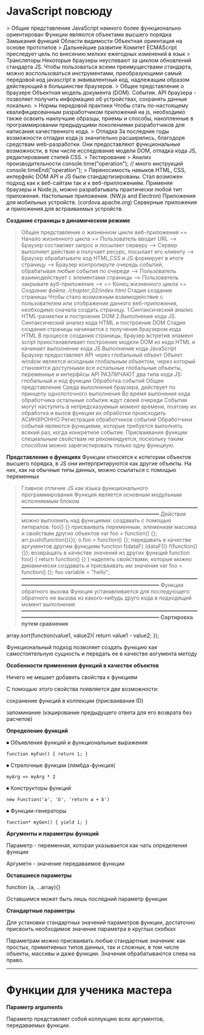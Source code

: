 <h1>JavaScript повсюду</h1>
> Общие представление
JavaScript намного более функционально ориентирован
Функции являются объектами высшего порядка
Замыкания функций
Области видимости
Объектная ориентация на основе прототипов
> Дальнейшие развитие
Комитет ECMAScript преследует цель по внесению
мелких ежегодных изменений в язык
> Трансляторы
Некоторые браузеры неуспевают за циклом обновлений
стандарта JS. Чтобы пользоваться всеми преимуществами
стандарта, можно воспользоваться инструментами,
преобразующими самый передовой код javascript в эквивалентный
код, надлежащим образом действующий в большинстве браузеров.
> Общее представление о браузере
Объектная модель документа (DOM).
События.
API браузера - позволяет получить информацию об устройствах,
сохранять данные локально.
> Нормы передовой практики
Чтобы стать по-настоящему квалифицированным разработчиком
приложений на js, необходимо также освоить наилучшие образцы,
приемы и способы, накопленные в программировании предыдущими поколениями
разработчиков для написания качественного кода.
> Отладка
За последние годы возможности отладки кода js значительно расширились,
благодоря средствам web-разработки. Они предоставляют функциональные 
возможности, в том числе исследование модели DOM, отладка кода JS,
редактирование стилей CSS.
> Тестирование
> Анализ производительности
console.time("operation");
// много инструкций
console.timeEnd("operation");
> Переносимость навыков
HTML, CSS, интерфейс DOM API и JS были стандартизированы. Стал
возможен подход как к веб-сайтам так и к веб-прилложениям. Применяя
браузеры и Node.js, можно разрабатывать практически любой тип приложения.
Настольные приложения. (NW.js and Electron)
Приложения для мобильных устройств. (cordova.apache.org)
Серверные приложения и приложения для встраиваемых устройств.

**Создание страницы в динамическом режиме**
> Общее представление о жизненном цикле веб-приложения
== Начало жизненного цикла ==
Пользователь вводит URL -->
Браузер составляет запрос и посылает серверу -->
Сервер выполняет действия и получает ресурс, посылает его клиенту -->
Браузер обрабатывате код HTML,CSS и JS формирует в итоге страницу -->
Браузер контролируте очередь событий, обрабатывая любые события по очереди -->
Пользователь взаимодействует с элементами страницы -->
Пользователь закрывате вуб-приложение -->
== Конец жизненного цикла ==
*Создание файла: /chapter_02/index.html*
> Стадия создания страницы
Чтобы стало возможным взаимодействие с пользователем или отображение
данного веб-приложения, необходимо сначала создать страницу.
1.Синтаксический анализ HTML-разметки и построение DOM
2.Выполнение кода JS.
> Синтаксический анализ кода HTML и построение DOM
Стадия создания страницы начинается с получения браузером кода HTML
В процессе создания страницы, браузер встретив эламент script приостанавливает
построение модели DOM из кода HTML и начинает выполнение кода JS
> Выполнение кода JavaScript
Браузер предоставляет API через глобальный объект
Объект window является исходным глобальным объектом, через который
становятся доступными все остальные глобальные объекты, переменные и интерфйсы API
РАЗЛИЧАЮТ два типа кода JS: глобальный и код функции
> Обработка событий
> Общее представление
Среда выполнения браузера, действует по принцепу однопоточного выполнения
Во время выпонения кода обработчика остальные события ждут своей очереди
События могут наступить в непредсказуемый момент времени, поэтому их обработка
и вызов функции их обработки происходить АСИНХРОННО
> Регистрация обработчиков событий
Обработчики событий являются функциями, которые требуется выполнять всякий раз,
когда конкретное событие.
Присваивание функции специальным свойствам не рекомендуется, поскольку таким
способом можно зарегистировать только одну функциую.

**Представление о функциях**
Функции относятся к котегории объектов высшего порядка, в JS они интерпритируются
как другие объекты. На них, как на обычные типы данных, можно ссылаться с помощью переменных
> Главное отличие JS как языка функционального программирования
Функция является основным модульным исполняемым блоком
━━━━━━━━━━━━━━━━━━━━━━━━━━━━━━━━━━━━━━━━━━━━━━━━━━━━━━━━━━━━━━━━━━━━━━━━━━━━━━━━━━━━━━━━━━━━━━━━━━
Действия можно выполнить над функциями:
 создавать с помощью литералов: foo() {}
 присваивать переменным, элемениам массива и свойствам других объектов
      var foo = function() {};
      arr.push(function(){});
      o.foo = function() {};
 передавать в качестве аргументов другим функциям
      function f(dataF) {dataF()} f(function(){});
 возвращать в качестве значений из других функций
      function foo() { return function() {} }
 наделять свойствами, которые можно динамически создавать и присваивать им значения
      var foo = function() {};
      foo.variable = "hello";
━━━━━━━━━━━━━━━━━━━━━━━━━━━━━━━━━━━━━━━━━━━━━━━━━━━━━━━━━━━━━━━━━━━━━━━━━━━━━━━━━━━━━━━━━━━━━━━━━━
> Функции обратного вызова
Функция устанавливается для последующего обратного ее вызова из какого-нибудь друго кода
в подходящий момент выполнения
━━━━━━━━━━━━━━━━━━━━━━━━━━━━━━━━━━━━━━━━━━━━━━━━━━━━━━━━━━━━━━━━━━━━━━━━━━━━━━━━━━━━━━━━━━━━━━━━━━
**Сортировка путем сравнения**
<p>array.sort(function(value1, value2){ return value1 - value2; });</p>
<p>Функциональный подход позволяет создать функцию как самостоятельную сущность
и передать ее в качестве аогумента методу</p>

**Особенности применения функций в качестве объектов**
<p>Ничего не мешает добавить свойства к функциям</p>
<p>С помощью этого свойства появляется две возможности: </p>
<p>сохранение функций в коллекции (присваивание ID)</p>
<p>запоминание (кэширование предыдущего ответа для его возврата без расчетов)</p>

**Определение функций**
<p>⏺ Объявления функций и функциональные выражения</p>
<code>function myFun() { return 1; }</code>
<p>⏺ Стрелочные функции (лямбда-функция)</p>
<code>myArg => myArg * 2</code>
<p>⏺ Конструкторы функций</p>
<code>new Function('a', 'b', 'return a + b')</code>
<p>⏺ Функции-генераторы</p>
<code>function* myGen() { yield 1; }</code>

**Аргументы и параметры функций**
<p>Параметр - переменная, которая указывается как чать определения функции</p>
<p>Аргуметн - значение передаваемое функции</p>

**Оставшиеся параметры**
<p>function (a, ...array){}</p>
<p>Оставшимся может быть лишь последний параметр функции</p>

**Стандартные параметры**
<p>Для установки стандартных значений параметров функции, достаточно
присвоить необходимое значение параметра в круглых скобках</p>
<p>Параметрам можно присваивать любые стандартные значения: 
как простых, примитивных типов данных, так и сложных, в том числе объекты,
массивы и даже функции. Значения обрабатываются слева на право.</p>

<hr>

<h1>Функции для ученика мастера</h1>

**Параметр arguments**
<p>Параметр представляет собой коллукцию всех аргументов, передаваемых функции.</p>
